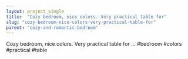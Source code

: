 ```yaml
---
layout: project_single
title:  "Cozy bedroom, nice colors. Very practical table for"
slug: "cozy-bedroom-nice-colors-very-practical-table-for"
parent: "cozy-and-romantic-bedroom"
---
```

Cozy bedroom, nice colors. Very practical table for ...  #bedroom #colors #practical #table